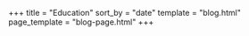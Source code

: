 +++
title = "Education"
sort_by = "date"
template = "blog.html"
page_template = "blog-page.html"
+++